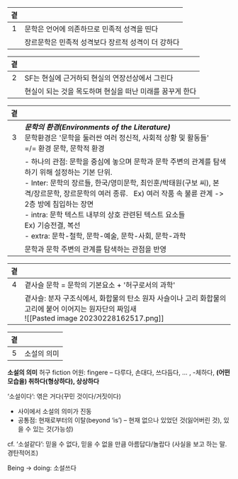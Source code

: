 | 곁 |  |
| :-: | - |
| 1 | 문학은 언어에 의존하므로 민족적 성격을 띤다 |
| | 장르문학은 민족적 성격보다 장르적 성격이 더 강하다 |

| 곁 |  |
| :-: | - |
| 2 | SF는 현실에 근거하되 현실의 연장선상에서 그린다 |
||현실이 되는 것을 목도하며 현실을 떠난 미래를 꿈꾸게 한다|

| 곁 | |
| :-: | - |
| 3 | ***문학의 환경(Environments of the Literature)***</br>문학환경은 '문학을 둘러싼 여러 정신적, 사회적 상황 및 활동들' </br>=/= 환경 문학, 문학적 환경 |
|  | - 하나의 관점: 문학을 중심에 놓으며 문학과 문학 주변의 관계를 탐색하기 위해 설정하는 기본 단위.</br>- Inter: 문학의 장르들, 한국/영미문학, 최인훈/박태원(구보 씨), 본격/장르문학, 장르문학의 여러 종류.   Ex) 여러 작품 속 불륜 관계 -> 2층 방에 침입하는 장면</br>- intra: 문학 텍스트 내부의 상호 관련된 텍스트 요소들</br>Ex) 기승전결, 복선</br>- extra: 문학-철학, 문학-예술, 문학-사회, 문학-과학  |
||문학과 문학 주변의 관계를 탐색하는 관점을 반영|

| 곁 |  |
| :-: | - |
| 4 | 곁사슬 문학 = 문학의 기본요소 + '허구로서의 과학' |
||곁사슬: 분자 구조식에서, 화합물의 탄소 원자 사슬이나 고리 화합물의 고리에 붙어 이어지는 원자단의 짜임새</br>![[Pasted image 20230228162517.png]]

| 곁 |  |
| :-: | - |
| 5 | 소설의 의미 |

**소설의 의미**
허구 fiction
어원: fingere – 다루다, 손대다, 쓰다듬다, … , -체하다, **(어떤 모습을) 취하다(형상하다), 상상하다**

‘소설이다’: 엮은 거다(꾸민 것이다/거짓이다)
- 사이에서 소설의 의미가 진동
- 공통점: 현재로부터의 이탈(beyond ‘is’) – 현재 없으나 있었던 것(잃어버린 것), 있을 수 있는 것(가능성)

cf. ‘소설같다’: 믿을 수 없다, 믿을 수 없을 만큼 아름답다/놀랍다 (사실을 보고 하는 말. 경탄적어조)

Being -> doing: 소설쓰다